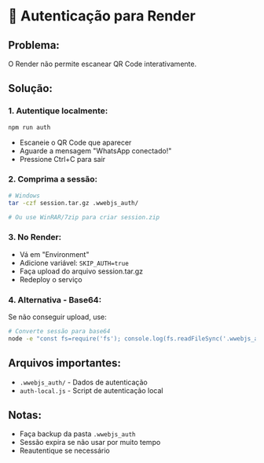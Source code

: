 # 🔐 Autenticação para Render

## Problema:
O Render não permite escanear QR Code interativamente.

## Solução:

### 1. Autentique localmente:
```bash
npm run auth
```
- Escaneie o QR Code que aparecer
- Aguarde a mensagem "WhatsApp conectado!"
- Pressione Ctrl+C para sair

### 2. Comprima a sessão:
```bash
# Windows
tar -czf session.tar.gz .wwebjs_auth/

# Ou use WinRAR/7zip para criar session.zip
```

### 3. No Render:
- Vá em "Environment" 
- Adicione variável: `SKIP_AUTH=true`
- Faça upload do arquivo session.tar.gz
- Redeploy o serviço

### 4. Alternativa - Base64:
Se não conseguir upload, use:
```bash
# Converte sessão para base64
node -e "const fs=require('fs'); console.log(fs.readFileSync('.wwebjs_auth/session/Default/Local Storage/leveldb/000005.ldb').toString('base64'))"
```

## Arquivos importantes:
- `.wwebjs_auth/` - Dados de autenticação
- `auth-local.js` - Script de autenticação local

## Notas:
- Faça backup da pasta `.wwebjs_auth`
- Sessão expira se não usar por muito tempo
- Reautentique se necessário